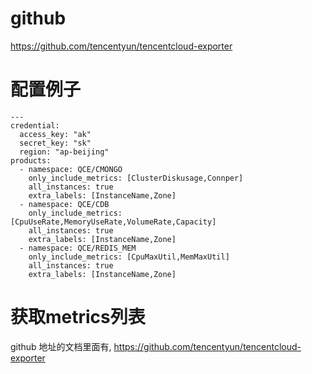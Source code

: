 # github

https://github.com/tencentyun/tencentcloud-exporter

# 配置例子
```
---
credential:
  access_key: "ak"
  secret_key: "sk"
  region: "ap-beijing"
products:
  - namespace: QCE/CMONGO
    only_include_metrics: [ClusterDiskusage,Connper]    
    all_instances: true
    extra_labels: [InstanceName,Zone]
  - namespace: QCE/CDB
    only_include_metrics: [CpuUseRate,MemoryUseRate,VolumeRate,Capacity]
    all_instances: true
    extra_labels: [InstanceName,Zone]
  - namespace: QCE/REDIS_MEM
    only_include_metrics: [CpuMaxUtil,MemMaxUtil] 
    all_instances: true
    extra_labels: [InstanceName,Zone]
```
# 获取metrics列表
github 地址的文档里面有, https://github.com/tencentyun/tencentcloud-exporter

